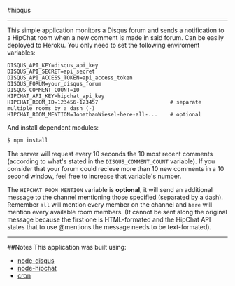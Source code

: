 #hipqus
***
This simple application monitors a Disqus forum and sends a notification to a HipChat room when a new comment is made in said forum. Can be easily deployed to Heroku. You only need to set the following enviroment variables:

```
DISQUS_API_KEY=disqus_api_key
DISQUS_API_SECRET=api_secret
DISQUS_API_ACCESS_TOKEN=api_access_token
DISQUS_FORUM=your_disqus_forum
DISQUS_COMMENT_COUNT=10
HIPCHAT_API_KEY=hipchat_api_key
HIPCHAT_ROOM_ID=123456-123457                       # separate multiple rooms by a dash (-)
HIPCHAT_ROOM_MENTION=JonathanWiesel-here-all-...    # optional
```

And install dependent modules:

```sh
$ npm install
```

The server will request every 10 seconds the 10 most recent comments (according to what's stated in the `DISQUS_COMMENT_COUNT` variable). If you consider that your forum could recieve more than 10 new comments in a 10 second window, feel free to increase that variable's number.

The `HIPCHAT_ROOM_MENTION` variable is **optional**, it will send an additional message to the channel mentioning those specified (separated by a dash). Remember `all` will mention every member on the channel and `here` will mention every available room members.
(It cannot be sent along the original message because the first one is HTML-formated and the HipChat API states that to use @mentions the message needs to be text-formated).

***

##Notes
This application was built using:
* [node-disqus](https://github.com/hay/node-disqus)
* [node-hipchat](https://github.com/nkohari/node-hipchat)
* [cron](https://github.com/ncb000gt/node-cron)

